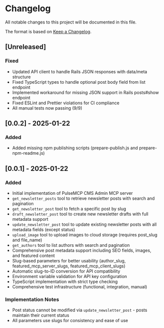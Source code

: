 # Changelog

All notable changes to this project will be documented in this file.

The format is based on [Keep a Changelog](https://keepachangelog.com/en/1.0.0/).

## [Unreleased]

### Fixed

- Updated API client to handle Rails JSON responses with data/meta structure
- Fixed TypeScript types to handle optional post body field from list endpoint
- Implemented workaround for missing JSON support in Rails posts#show endpoint
- Fixed ESLint and Prettier violations for CI compliance
- All manual tests now passing (9/9)

## [0.0.2] - 2025-01-22

### Added

- Added missing npm publishing scripts (prepare-publish.js and prepare-npm-readme.js)

## [0.0.1] - 2025-01-22

### Added

- Initial implementation of PulseMCP CMS Admin MCP server
- `get_newsletter_posts` tool to retrieve newsletter posts with search and pagination
- `get_newsletter_post` tool to fetch a specific post by slug
- `draft_newsletter_post` tool to create new newsletter drafts with full metadata support
- `update_newsletter_post` tool to update existing newsletter posts with all metadata fields (except status)
- `upload_image` tool to upload images to cloud storage (requires post_slug and file_name)
- `get_authors` tool to list authors with search and pagination
- Comprehensive post metadata support including SEO fields, images, and featured content
- Slug-based parameters for better usability (author_slug, featured_mcp_server_slugs, featured_mcp_client_slugs)
- Automatic slug-to-ID conversion for API compatibility
- Environment variable validation for API key configuration
- TypeScript implementation with strict type checking
- Comprehensive test infrastructure (functional, integration, manual)

### Implementation Notes

- Post status cannot be modified via `update_newsletter_post` - posts maintain their current status
- All parameters use slugs for consistency and ease of use
